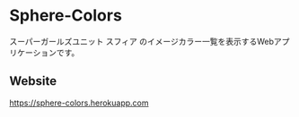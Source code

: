 # Sphere-Colors

スーパーガールズユニット スフィア のイメージカラー一覧を表示するWebアプリケーションです。

## Website
https://sphere-colors.herokuapp.com

